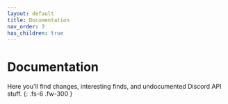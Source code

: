 ```yaml
---
layout: default
title: Documentation
nav_order: 3
has_children: true
---
```


# Documentation
Here you'll find changes, interesting finds, and undocumented Discord API stuff.
{: .fs-6 .fw-300 }
